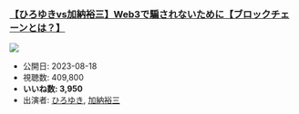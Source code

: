 ### [【ひろゆきvs加納裕三】Web3で騙されないために【ブロックチェーンとは？】](https://www.youtube.com/watch?v=ZuX2n1s_0rQ)
[![](https://img.youtube.com/vi/ZuX2n1s_0rQ/sddefault.jpg)](https://www.youtube.com/watch?v=ZuX2n1s_0rQ)
-   公開日: 2023-08-18
-   視聴数: 409,800
-   **いいね数: 3,950**
-   出演者: [ひろゆき](/rehacq_fan/people/ひろゆき "wikilink"), [加納裕三](/rehacq_fan/people/加納裕三 "wikilink")
